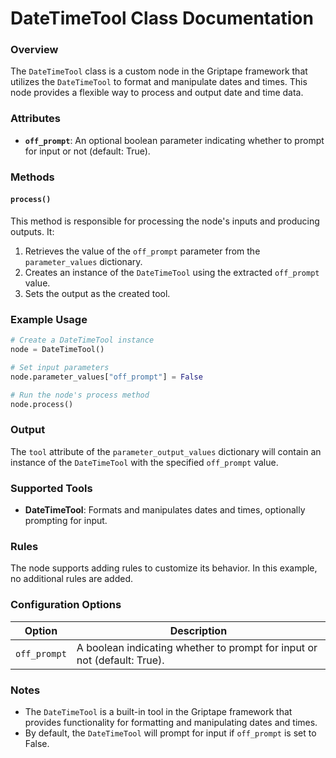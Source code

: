 # **DateTimeTool Class Documentation**

### Overview

The `DateTimeTool` class is a custom node in the Griptape framework that utilizes the `DateTimeTool` to format and manipulate dates and times. This node provides a flexible way to process and output date and time data.

### Attributes

*   **`off_prompt`**: An optional boolean parameter indicating whether to prompt for input or not (default: True).

### Methods

#### `process()`

This method is responsible for processing the node's inputs and producing outputs. It:

1.  Retrieves the value of the `off_prompt` parameter from the `parameter_values` dictionary.
2.  Creates an instance of the `DateTimeTool` using the extracted `off_prompt` value.
3.  Sets the output as the created tool.

### Example Usage

```python
# Create a DateTimeTool instance
node = DateTimeTool()

# Set input parameters
node.parameter_values["off_prompt"] = False

# Run the node's process method
node.process()
```

### Output

The `tool` attribute of the `parameter_output_values` dictionary will contain an instance of the `DateTimeTool` with the specified `off_prompt` value.

### Supported Tools

*   **DateTimeTool**: Formats and manipulates dates and times, optionally prompting for input.

### Rules

The node supports adding rules to customize its behavior. In this example, no additional rules are added.

### Configuration Options

| Option | Description |
| --- | --- |
| `off_prompt` | A boolean indicating whether to prompt for input or not (default: True). |

### Notes

*   The `DateTimeTool` is a built-in tool in the Griptape framework that provides functionality for formatting and manipulating dates and times.
*   By default, the `DateTimeTool` will prompt for input if `off_prompt` is set to False.